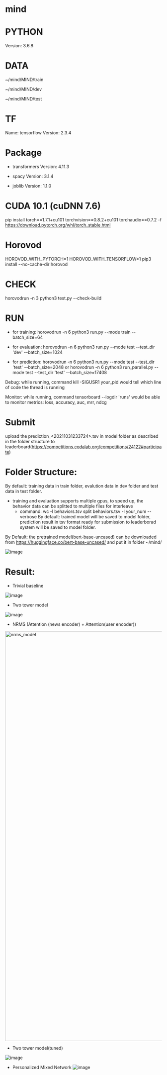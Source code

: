 # mind

# PYTHON
Version: 3.6.8

# DATA
~/mind/MIND/train

~/mind/MIND/dev

~/mind/MIND/test

# TF
Name: tensorflow
Version: 2.3.4

# Package
- transformers
Version: 4.11.3

- spacy
Version: 3.1.4

- joblib
Version: 1.1.0

# CUDA 10.1 (cuDNN 7.6)
pip install torch==1.7.1+cu101 torchvision==0.8.2+cu101 torchaudio==0.7.2 -f https://download.pytorch.org/whl/torch_stable.html

# Horovod
HOROVOD_WITH_PYTORCH=1 HOROVOD_WITH_TENSORFLOW=1 pip3 install --no-cache-dir horovod

# CHECK
horovodrun -n 3 python3 test.py --check-build

# RUN
- for training: horovodrun -n 6 python3 run.py --mode train --batch_size=64

- for evaluation: horovodrun -n 6 python3 run.py --mode test --test_dir 'dev' --batch_size=1024

- for prediction: horovodrun -n 6 python3 run.py --mode test --test_dir 'test' --batch_size=2048
or horovodrun -n 6 python3 run_parallel.py --mode test --test_dir 'test' --batch_size=17408

Debug: while running, command kill -SIGUSR1 your_pid would tell which line of code the thread is running

Monitor: while running, command tensorboard --logdir 'runs' would be able to monitor metrics: loss, accuracy, auc, mrr, ndcg

# Submit
upload the prediction_<20211031233724>.tsv in model folder as described in the folder structure to leaderboard(https://competitions.codalab.org/competitions/24122#participate)

# Folder Structure:
By default: training data in train folder, evalution data in dev folder and test data in test folder.
  - training and evaluation supports multiple gpus, to speed up, the behavior data can be splitted to multiple files for interleave
    - command: 
      wc -l behaviors.tsv
      split behaviors.tsv -l your_num --verbose
By default: trained model will be saved to model folder, prediction result in tsv format ready for submission to leaderborad system will be saved to model folder.

By Default: the pretrained model(bert-base-uncased) can be downloaded from https://huggingface.co/bert-base-uncased/ and put it in folder ~/mind/

![image](https://user-images.githubusercontent.com/28990806/139605879-06eb35b8-5749-4cbf-9977-0ab10d977a54.png)


# Result:
  - Trivial baseline

![image](https://user-images.githubusercontent.com/28990806/140473157-e78c708d-8fb1-4c8b-a785-2f8dd4425d19.png)

  - Two tower model

![image](https://user-images.githubusercontent.com/28990806/140453040-73cd7079-b181-4e61-aad6-6a2d52524c01.png)
  - NRMS (Attention (news encoder) + Attention(user encoder))
<img width="1318" alt="nrms_model" src="https://user-images.githubusercontent.com/21976032/140476695-365d9b17-b694-46b3-aa0d-9c94250c5c45.png">

  - Two tower model(tuned)

![image](https://user-images.githubusercontent.com/28990806/140866972-2d9e8890-a883-4894-a416-bbe598de9688.png)

  - Personalized Mixed Network
![image](https://user-images.githubusercontent.com/28990806/144518339-9b91b33e-3564-4161-8d05-0dcaccfb30ce.png)


